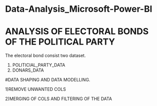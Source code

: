 # Data-Analysis_Microsoft-Power-BI
# ANALYSIS OF ELECTORAL BONDS OF THE POLITICAL PARTY

The electoral bond consist two dataset.
1) POLITICIAL_PARTY_DATA
2) DONARS_DATA

#DATA SHAPING AND DATA MODELLING.

1)REMOVE UNWANTED COLS

2)MERGING OF COLS AND FILTERING OF THE DATA
